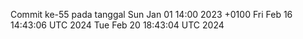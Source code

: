 Commit ke-55 pada tanggal Sun Jan 01 14:00 2023 +0100
Fri Feb 16 14:43:06 UTC 2024
Tue Feb 20 18:43:04 UTC 2024
